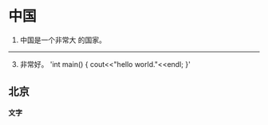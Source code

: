 # 中国
1. 中国是一个非常大  的国家。
************
3. 非常好。
'int main()
{
     cout<<"hello world."<<endl;
}'
## 北京
**文字**
